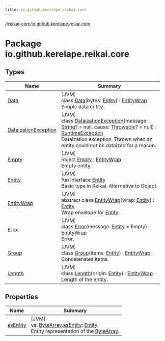 ```yaml
---
title: io.github.kerelape.reikai.core
---
```

//[reikai-core](../../index.html)/[io.github.kerelape.reikai.core](index.html)



# Package io.github.kerelape.reikai.core



## Types


| Name | Summary |
|---|---|
| [Data](-data/index.html) | [JVM]<br>class [Data](-data/index.html)(bytes: [Entity](-entity/index.html)) : [EntityWrap](-entity-wrap/index.html)<br>Simple data entity. |
| [DataizationException](-dataization-exception/index.html) | [JVM]<br>class [DataizationException](-dataization-exception/index.html)(message: [String](https://kotlinlang.org/api/latest/jvm/stdlib/kotlin/-string/index.html)? = null, cause: [Throwable](https://kotlinlang.org/api/latest/jvm/stdlib/kotlin/-throwable/index.html)? = null) : [RuntimeException](https://docs.oracle.com/javase/8/docs/api/java/lang/RuntimeException.html)<br>Dataization exception. Thrown when an entity could not be dataized for a reason. |
| [Empty](-empty/index.html) | [JVM]<br>object [Empty](-empty/index.html) : [EntityWrap](-entity-wrap/index.html)<br>Empty entity. |
| [Entity](-entity/index.html) | [JVM]<br>fun interface [Entity](-entity/index.html)<br>Basic type in Reikai. Alternative to Object. |
| [EntityWrap](-entity-wrap/index.html) | [JVM]<br>abstract class [EntityWrap](-entity-wrap/index.html)(wrap: [Entity](-entity/index.html)) : [Entity](-entity/index.html)<br>Wrap envelope for [Entity](-entity/index.html). |
| [Error](-error/index.html) | [JVM]<br>class [Error](-error/index.html)(message: [Entity](-entity/index.html) = Empty) : [EntityWrap](-entity-wrap/index.html)<br>Error. |
| [Group](-group/index.html) | [JVM]<br>class [Group](-group/index.html)(items: [Entity](-entity/index.html)) : [EntityWrap](-entity-wrap/index.html)<br>Concatenates items. |
| [Length](-length/index.html) | [JVM]<br>class [Length](-length/index.html)(origin: [Entity](-entity/index.html)) : [EntityWrap](-entity-wrap/index.html)<br>Length of the entity. |


## Properties


| Name | Summary |
|---|---|
| [asEntity](as-entity.html) | [JVM]<br>val [ByteArray](https://kotlinlang.org/api/latest/jvm/stdlib/kotlin/-byte-array/index.html).[asEntity](as-entity.html): [Entity](-entity/index.html)<br>Entity representation of the [ByteArray](https://kotlinlang.org/api/latest/jvm/stdlib/kotlin/-byte-array/index.html). |

